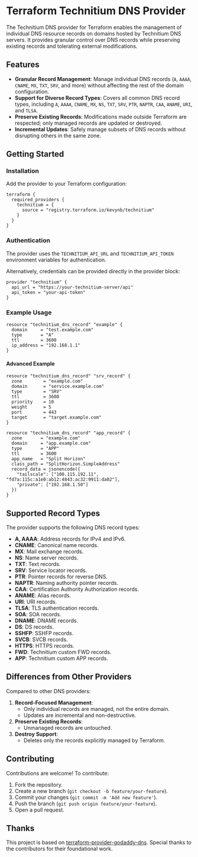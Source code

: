 # Terraform Technitium DNS Provider

The Technitium DNS provider for Terraform enables the management of individual DNS resource records on domains hosted by Technitium DNS servers. It provides granular control over DNS records while preserving existing records and tolerating external modifications.

## Features

- **Granular Record Management**: Manage individual DNS records (`A`, `AAAA`, `CNAME`, `MX`, `TXT`, `SRV`, and more) without affecting the rest of the domain configuration.
- **Support for Diverse Record Types**: Covers all common DNS record types, including `A`, `AAAA`, `CNAME`, `MX`, `NS`, `TXT`, `SRV`, `PTR`, `NAPTR`, `CAA`, `ANAME`, `URI`, and `TLSA`.
- **Preserve Existing Records**: Modifications made outside Terraform are respected; only managed records are updated or destroyed.
- **Incremental Updates**: Safely manage subsets of DNS records without disrupting others in the same zone.

## Getting Started

### Installation

Add the provider to your Terraform configuration:

```hcl
terraform {
  required_providers {
    technitium = {
      source = "registry.terraform.io/kevynb/technitium"
    }
  }
}
```

### Authentication

The provider uses the `TECHNITIUM_API_URL` and `TECHNITIUM_API_TOKEN` environment variables for authentication.

Alternatively, credentials can be provided directly in the provider block:

```hcl
provider "technitium" {
  api_url = "https://your-technitium-server/api"
  api_token = "your-api-token"
}
```

### Example Usage

```hcl
resource "technitium_dns_record" "example" {
  domain     = "test.example.com"
  type       = "A"
  ttl        = 3600
  ip_address = "192.168.1.1"
}
```

#### Advanced Example

```hcl
resource "technitium_dns_record" "srv_record" {
  zone        = "example.com"
  domain      = "service.example.com"
  type        = "SRV"
  ttl         = 3600
  priority    = 10
  weight      = 5
  port        = 443
  target      = "target.example.com"
}

resource "technitium_dns_record" "app_record" {
  zone       = "example.com"
  domain     = "app.example.com"
  type       = "APP"
  ttl        = 3600
  app_name   = "Split Horizon"
  class_path = "SplitHorizon.SimpleAddress"
  record_data = jsonencode({
    "tailscale": ["100.115.192.11", "fd7a:115c:a1e0:ab12:4843:ac32:9911:da02"],
    "private": ["192.168.1.50"]
  })
}
```

## Supported Record Types

The provider supports the following DNS record types:

- **A, AAAA**: Address records for IPv4 and IPv6.
- **CNAME**: Canonical name records.
- **MX**: Mail exchange records.
- **NS**: Name server records.
- **TXT**: Text records.
- **SRV**: Service locator records.
- **PTR**: Pointer records for reverse DNS.
- **NAPTR**: Naming authority pointer records.
- **CAA**: Certification Authority Authorization records.
- **ANAME**: Alias records.
- **URI**: URI records.
- **TLSA**: TLS authentication records.
- **SOA**: SOA records.
- **DNAME**: DNAME records.
- **DS**: DS records.
- **SSHFP**: SSHFP records.
- **SVCB**: SVCB records.
- **HTTPS**: HTTPS records.
- **FWD**: Technitium custom FWD records.
- **APP**: Technitium custom APP records.

## Differences from Other Providers

Compared to other DNS providers:

1. **Record-Focused Management**:
    - Only individual records are managed, not the entire domain.
    - Updates are incremental and non-destructive.
2. **Preserve Existing Records**:
    - Unmanaged records are untouched.
3. **Destroy Support**:
    - Deletes only the records explicitly managed by Terraform.

## Contributing

Contributions are welcome! To contribute:

1. Fork the repository.
2. Create a new branch (`git checkout -b feature/your-feature`).
3. Commit your changes (`git commit -m 'Add new feature'`).
4. Push the branch (`git push origin feature/your-feature`).
5. Open a pull request.

## Thanks

This project is based on [terraform-provider-godaddy-dns](https://github.com/veksh/terraform-provider-godaddy-dns). Special thanks to the contributors for their foundational work.
